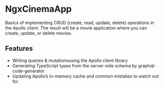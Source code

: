 # NgxCinemaApp

Basics of implementing CRUD (create, read, update, delete) operations in the Apollo client. The result will be a movie application where you can create, update, or delete movies.

## Features

- Writing queries & mutationsusing the Apollo client library
- Generating TypeScript types from the server-side schema by graphql-code-generator
- Updating Apollo’s in-memory cache and common mistakes to watch out for.
